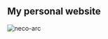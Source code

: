 ## My personal website

![neco-arc](https://res.cloudinary.com/dmfac7zfe/image/upload/v1661237804/icons/neco-arc_0.png)

